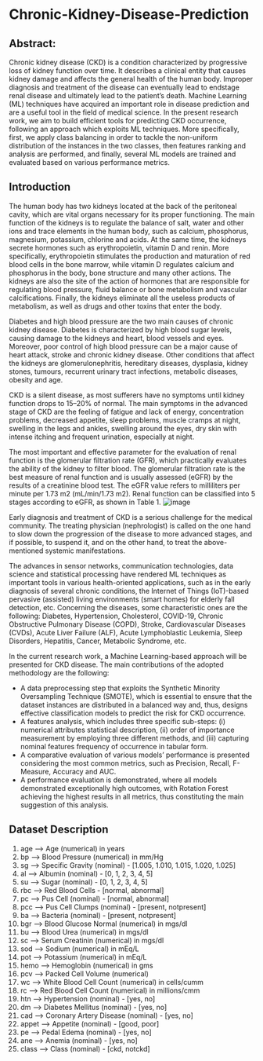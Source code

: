 # Chronic-Kidney-Disease-Prediction
## Abstract:
Chronic kidney disease (CKD) is a condition characterized by progressive loss of kidney function over time. It describes a clinical entity that causes kidney damage and affects the general health of the human body. Improper diagnosis and treatment of the disease can eventually lead to endstage renal disease and ultimately lead to the patient’s death. Machine Learning (ML) techniques have acquired an important role in disease prediction and are a useful tool in the field of medical science. In the present research work, we aim to build efficient tools for predicting CKD occurrence, following an approach which exploits ML techniques. More specifically, first, we apply class balancing in order to tackle the non-uniform distribution of the instances in the two classes, then features ranking and analysis are performed, and finally, several ML models are trained and evaluated based on various performance metrics.

## Introduction
The human body has two kidneys located at the back of the peritoneal cavity, which are vital organs necessary for its proper functioning. The main function of the kidneys is to regulate the balance of salt, water and other ions and trace elements in the human body, such as calcium, phosphorus, magnesium, potassium, chlorine and acids. At the same time, the kidneys secrete hormones such as erythropoietin, vitamin D and renin. More specifically, erythropoietin stimulates the production and maturation of red blood cells in the bone marrow, while vitamin D regulates calcium and phosphorus in the body, bone structure and many other actions. The kidneys are also the site of the action of hormones that are responsible for regulating blood pressure, fluid balance or bone metabolism and vascular calcifications. Finally, the kidneys eliminate all the useless products of metabolism, as well as drugs and other toxins that enter the body.

Diabetes and high blood pressure are the two main causes of chronic kidney disease. Diabetes is characterized by high blood sugar levels, causing damage to the kidneys and heart, blood vessels and eyes. Moreover, poor control of high blood pressure can be a major cause of heart attack, stroke and chronic kidney disease. Other conditions that affect the kidneys are glomerulonephritis, hereditary diseases, dysplasia, kidney stones, tumours, recurrent urinary tract infections, metabolic diseases, obesity and age.

CKD is a silent disease, as most sufferers have no symptoms until kidney function drops to 15–20% of normal. The main symptoms in the advanced stage of CKD are the feeling of fatigue and lack of energy, concentration problems, decreased appetite, sleep problems, muscle cramps at night, swelling in the legs and ankles, swelling around the eyes, dry skin with intense itching and frequent urination, especially at night.

The most important and effective parameter for the evaluation of renal function is the glomerular filtration rate (GFR), which practically evaluates the ability of the kidney to filter blood. The glomerular filtration rate is the best measure of renal function and is usually assessed (eGFR) by the results of a creatinine blood test. The eGFR value refers to milliliters per minute per 1.73 m2 (mL/min/1.73 m2). Renal function can be classified into 5 stages according to eGFR, as shown in Table 1.
![image](https://user-images.githubusercontent.com/98649231/209456474-afbe7fd6-96b4-47ad-aa7d-3707fbb007fb.png)

Early diagnosis and treatment of CKD is a serious challenge for the medical community. The treating physician (nephrologist) is called on the one hand to slow down the progression of the disease to more advanced stages, and if possible, to suspend it, and on the other hand, to treat the above-mentioned systemic manifestations.

The advances in sensor networks, communication technologies, data science and statistical processing have rendered ML techniques as important tools in various health-oriented applications, such as in the early diagnosis of several chronic conditions, the Internet of Things (IoT)-based pervasive (assisted) living environments (smart homes) for elderly fall detection, etc. Concerning the diseases, some characteristic ones are the following: Diabetes, Hypertension, Cholesterol, COVID-19, Chronic Obstructive Pulmonary Disease (COPD), Stroke, Cardiovascular Diseases (CVDs), Acute Liver Failure (ALF), Acute Lymphoblastic Leukemia, Sleep Disorders, Hepatitis, Cancer, Metabolic Syndrome, etc.

In the current research work, a Machine Learning-based approach will be presented for CKD disease. The main contributions of the adopted methodology are the following:
* A data preprocessing step that exploits the Synthetic Minority Oversampling Technique (SMOTE), which is essential to ensure that the dataset instances are distributed in a balanced way and, thus, designs effective classification models to predict the risk for CKD occurrence.
* A features analysis, which includes three specific sub-steps: (i) numerical attributes statistical description, (ii) order of importance measurement by employing three different methods, and (iii) capturing nominal features frequency of occurrence in tabular form.
* A comparative evaluation of various models’ performance is presented considering the most common metrics, such as Precision, Recall, F-Measure, Accuracy and AUC.
* A performance evaluation is demonstrated, where all models demonstrated exceptionally high outcomes, with Rotation Forest achieving the highest results in all metrics, thus constituting the main suggestion of this analysis.

## Dataset Description
  1. age --> Age (numerical) in years
  2. bp --> Blood Pressure (numerical) in mm/Hg
  3. sg --> Specific Gravity (nominal) - [1.005, 1.010, 1.015, 1.020, 1.025]
  4. al --> Albumin (nominal) - [0, 1, 2, 3, 4, 5]
  5. su --> Sugar (nominal) - [0, 1, 2, 3, 4, 5]
  6. rbc --> Red Blood Cells - [normal, abnormal]
  7. pc --> Pus Cell (nominal) - [normal, abnormal]
  8. pcc --> Pus Cell Clumps (nominal) - [present, notpresent]
  9. ba --> Bacteria (nominal) - [present, notpresent]
  10. bgr --> Blood Glucose Normal (numerical) in mgs/dl
  11. bu --> Blood Urea (numerical) in mgs/dl
  12. sc --> Serum Creatinin (numerical) in mgs/dl
  13. sod --> Sodium (numerical) in mEq/L
  14. pot --> Potassium (numerical) in mEq/L
  15. hemo --> Hemoglobin (numerical) in gms
  16. pcv --> Packed Cell Volume (numerical)
  17. wc --> White Blood Cell Count (numerical) in cells/cumm
  18. rc --> Red Blood Cell Count (numerical) in millions/cmm
  19. htn --> Hypertension (nominal) - [yes, no]
  20. dm --> Diabetes Mellitus (nominal) - [yes, no]
  21. cad --> Coronary Artery Disease (nominal) - [yes, no]
  22. appet --> Appetite (nominal) - [good, poor]
  23. pe --> Pedal Edema (nominal) - [yes, no]
  24. ane --> Anemia (nominal) - [yes, no]
  25. class --> Class (nominal) - [ckd, notckd]
